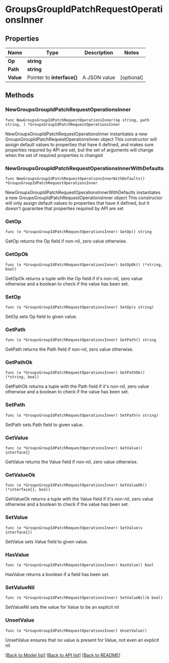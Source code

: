 # GroupsGroupIdPatchRequestOperationsInner

## Properties

Name | Type | Description | Notes
------------ | ------------- | ------------- | -------------
**Op** | **string** |  | 
**Path** | **string** |  | 
**Value** | Pointer to **interface{}** | A JSON value | [optional] 

## Methods

### NewGroupsGroupIdPatchRequestOperationsInner

`func NewGroupsGroupIdPatchRequestOperationsInner(op string, path string, ) *GroupsGroupIdPatchRequestOperationsInner`

NewGroupsGroupIdPatchRequestOperationsInner instantiates a new GroupsGroupIdPatchRequestOperationsInner object
This constructor will assign default values to properties that have it defined,
and makes sure properties required by API are set, but the set of arguments
will change when the set of required properties is changed

### NewGroupsGroupIdPatchRequestOperationsInnerWithDefaults

`func NewGroupsGroupIdPatchRequestOperationsInnerWithDefaults() *GroupsGroupIdPatchRequestOperationsInner`

NewGroupsGroupIdPatchRequestOperationsInnerWithDefaults instantiates a new GroupsGroupIdPatchRequestOperationsInner object
This constructor will only assign default values to properties that have it defined,
but it doesn't guarantee that properties required by API are set

### GetOp

`func (o *GroupsGroupIdPatchRequestOperationsInner) GetOp() string`

GetOp returns the Op field if non-nil, zero value otherwise.

### GetOpOk

`func (o *GroupsGroupIdPatchRequestOperationsInner) GetOpOk() (*string, bool)`

GetOpOk returns a tuple with the Op field if it's non-nil, zero value otherwise
and a boolean to check if the value has been set.

### SetOp

`func (o *GroupsGroupIdPatchRequestOperationsInner) SetOp(v string)`

SetOp sets Op field to given value.


### GetPath

`func (o *GroupsGroupIdPatchRequestOperationsInner) GetPath() string`

GetPath returns the Path field if non-nil, zero value otherwise.

### GetPathOk

`func (o *GroupsGroupIdPatchRequestOperationsInner) GetPathOk() (*string, bool)`

GetPathOk returns a tuple with the Path field if it's non-nil, zero value otherwise
and a boolean to check if the value has been set.

### SetPath

`func (o *GroupsGroupIdPatchRequestOperationsInner) SetPath(v string)`

SetPath sets Path field to given value.


### GetValue

`func (o *GroupsGroupIdPatchRequestOperationsInner) GetValue() interface{}`

GetValue returns the Value field if non-nil, zero value otherwise.

### GetValueOk

`func (o *GroupsGroupIdPatchRequestOperationsInner) GetValueOk() (*interface{}, bool)`

GetValueOk returns a tuple with the Value field if it's non-nil, zero value otherwise
and a boolean to check if the value has been set.

### SetValue

`func (o *GroupsGroupIdPatchRequestOperationsInner) SetValue(v interface{})`

SetValue sets Value field to given value.

### HasValue

`func (o *GroupsGroupIdPatchRequestOperationsInner) HasValue() bool`

HasValue returns a boolean if a field has been set.

### SetValueNil

`func (o *GroupsGroupIdPatchRequestOperationsInner) SetValueNil(b bool)`

 SetValueNil sets the value for Value to be an explicit nil

### UnsetValue
`func (o *GroupsGroupIdPatchRequestOperationsInner) UnsetValue()`

UnsetValue ensures that no value is present for Value, not even an explicit nil

[[Back to Model list]](../README.md#documentation-for-models) [[Back to API list]](../README.md#documentation-for-api-endpoints) [[Back to README]](../README.md)


